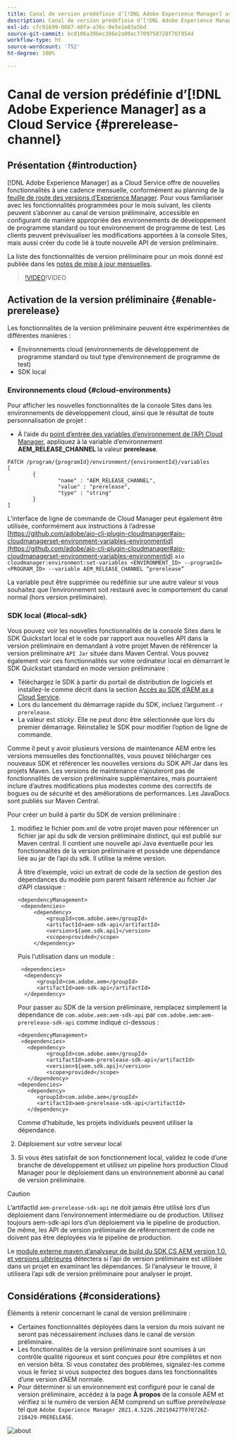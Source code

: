 ```yaml
---
title: Canal de version prédéfinie d’[!DNL Adobe Experience Manager] as a Cloud Service
description: Canal de version prédéfinie d’[!DNL Adobe Experience Manager] as a Cloud Service
exl-id: cfc91699-0087-40fa-a76c-0e5e1e03a5bd
source-git-commit: bcd106a39bec286e2a09ac7709758728f76f9544
workflow-type: ht
source-wordcount: '752'
ht-degree: 100%

---
```


# Canal de version prédéfinie d’[!DNL Adobe Experience Manager] as a Cloud Service {#prerelease-channel}


## Présentation {#introduction}

[!DNL Adobe Experience Manager] as a Cloud Service offre de nouvelles fonctionnalités à une cadence mensuelle, conformément au planning de la [feuille de route des versions d’Experience Manager](https://experienceleague.adobe.com/docs/experience-manager-release-information/aem-release-updates/update-releases-roadmap.html?lang=fr#aem-as-cloud-service). Pour vous familiariser avec les fonctionnalités programmées pour le mois suivant, les clients peuvent s’abonner au canal de version préliminaire, accessible en configurant de manière appropriée des environnements de développement de programme standard ou tout environnement de programme de test. Les clients peuvent prévisualiser les modifications apportées à la console Sites, mais aussi créer du code lié à toute nouvelle API de version préliminaire.

La liste des fonctionnalités de version préliminaire pour un mois donné est publiée dans les [notes de mise à jour mensuelles](/help/release-notes/release-notes-cloud/release-notes-current.md).

>[!VIDEO](/help/release-notes/assets/prerelease-overview.mp4)!VIDEO

## Activation de la version préliminaire {#enable-prerelease}

Les fonctionnalités de la version préliminaire peuvent être expérimentées de différentes manières :

* Environnements cloud (environnements de développement de programme standard ou tout type d’environnement de programme de test)
* SDK local

### Environnements cloud {#cloud-environments}

Pour afficher les nouvelles fonctionnalités de la console Sites dans les environnements de développement cloud, ainsi que le résultat de toute personnalisation de projet :

* À l’aide du [point d’entrée des variables d’environnement de l’API Cloud Manager](https://www.adobe.io/apis/experiencecloud/cloud-manager/api-reference.html#/Variables/patchEnvironmentVariables), appliquez à la variable d’environnement **AEM_RELEASE_CHANNEL** la valeur **prerelease**.

```
PATCH /program/{programId}/environment/{environmentId}/variables
[
        {
                "name" : "AEM_RELEASE_CHANNEL",
                "value" : "prerelease",
                "type" : "string"
        }
]
```

L’interface de ligne de commande de Cloud Manager peut également être utilisée, conformément aux instructions à l’adresse [https://github.com/adobe/aio-cli-plugin-cloudmanager#aio-cloudmanagerset-environment-variables-environmentid](https://github.com/adobe/aio-cli-plugin-cloudmanager#aio-cloudmanagerset-environment-variables-environmentid)
```aio cloudmanager:environment:set-variables <ENVIRONMENT_ID> --programId=<PROGRAM_ID> --variable AEM_RELEASE_CHANNEL “prerelease”```


La variable peut être supprimée ou redéfinie sur une autre valeur si vous souhaitez que l’environnement soit restauré avec le comportement du canal normal (hors version préliminaire).

### SDK local {#local-sdk}

Vous pouvez voir les nouvelles fonctionnalités de la console Sites dans le SDK Quickstart local et le code par rapport aux nouvelles API dans la version préliminaire en demandant à votre projet Maven de référencer la version préliminaire `API Jar` située dans Maven Central. Vous pouvez également voir ces fonctionnalités sur votre ordinateur local en démarrant le SDK Quickstart standard en mode version préliminaire :

* Téléchargez le SDK à partir du portail de distribution de logiciels et installez-le comme décrit dans la section [Accès au SDK d’AEM as a Cloud Service](/help/implementing/developing/introduction/aem-as-a-cloud-service-sdk.md).
* Lors du lancement du démarrage rapide du SDK, incluez l’argument `-r prerelease`.
* La valeur est *sticky*. Elle ne peut donc être sélectionnée que lors du premier démarrage. Réinstallez le SDK pour modifier l’option de ligne de commande.

Comme il peut y avoir plusieurs versions de maintenance AEM entre les versions mensuelles des fonctionnalités, vous pouvez télécharger ces nouveaux SDK et référencer les nouvelles versions du SDK API Jar dans les projets Maven. Les versions de maintenance n’ajouteront pas de fonctionnalités de version préliminaire supplémentaires, mais pourraient inclure d’autres modifications plus modestes comme des correctifs de bogues ou de sécurité et des améliorations de performances.
Les JavaDocs sont publiés sur Maven Central.

Pour créer un build à partir du SDK de version préliminaire :

1. modifiez le fichier pom.xml de votre projet maven pour référencer un fichier jar api du sdk de version préliminaire distinct, qui est publié sur Maven central. Il contient une nouvelle api Java éventuelle pour les fonctionnalités de la version préliminaire et possède une dépendance liée au jar de l’api du sdk. Il utilise la même version.

   À titre d’exemple, voici un extrait de code de la section de gestion des dépendances du modèle pom parent faisant référence au fichier Jar d’API classique :

   ```
   <dependencyManagement>
    <dependencies>
        <dependency>
            <groupId>com.adobe.aem</groupId>
            <artifactId>aem-sdk-api</artifactId>
            <version>${aem.sdk.api}</version>
            <scope>provided</scope>
        </dependency>
   ```

   Puis l’utilisation dans un module :

   ```
    <dependencies>
     <dependency>
         <groupId>com.adobe.aem</groupId>
         <artifactId>aem-sdk-api</artifactId>
     </dependency>
   ```

   Pour passer au SDK de la version préliminaire, remplacez simplement la dépendance de `com.adobe.aem:aem-sdk-api` par `com.adobe.aem:aem-prerelease-sdk-api` comme indiqué ci-dessous :

   ```
   <dependencyManagement>
    <dependencies>
      <dependency>
            <groupId>com.adobe.aem</groupId>
            <artifactId>aem-prerelease-sdk-api</artifactId>
            <version>${aem.sdk.api}</version>
            <scope>provided</scope>
      </dependency>
   <dependencies>
      <dependency>
         <groupId>com.adobe.aem</groupId>
         <artifactId>aem-prerelease-sdk-api</artifactId>
      </dependency>
   ```

   Comme d’habitude, les projets individuels peuvent utiliser la dépendance.

1. Déploiement sur votre serveur local
1. Si vous êtes satisfait de son fonctionnement local, validez le code d’une branche de développement et utilisez un pipeline hors production Cloud Manager pour le déploiement dans un environnement abonné au canal de version préliminaire.

>[!CAUTION]
>
> 
> L’artifactId `aem-prerelease-sdk-api` ne doit jamais être utilisé lors d’un déploiement dans l’environnement intermédiaire ou de production. Utilisez toujours aem-sdk-api lors d’un déploiement via le pipeline de production. De même, les API de version préliminaire de référencement de code ne doivent pas être déployées via le pipeline de production.

Le [module externe maven d’analyseur de build du SDK CS AEM version 1.0, et versions ultérieures](https://experienceleague.adobe.com/docs/experience-manager-core-components/using/developing/archetype/build-analyzer-maven-plugin.html?lang=fr#developing) détectera si l’api de version préliminaire est utilisée dans un projet en examinant les dépendances. Si l’analyseur le trouve, il utilisera l’api sdk de version préliminaire pour analyser le projet.

## Considérations {#considerations}

Éléments à retenir concernant le canal de version préliminaire :

* Certaines fonctionnalités déployées dans la version du mois suivant ne seront pas nécessairement incluses dans le canal de version préliminaire.
* Les fonctionnalités de la version préliminaire sont soumises à un contrôle qualité rigoureux et sont conçues pour être complètes et non en version bêta. Si vous constatez des problèmes, signalez-les comme vous le feriez si vous suspectez des bogues dans les fonctionnalités d’une version d’AEM normale.
* Pour déterminer si un environnement est configuré pour le canal de version préliminaire, accédez à la page **À propos** de la console AEM et vérifiez si le numéro de version AEM comprend un suffixe *prerelrelease* tel que ```Adobe Experience Manager 2021.4.5226.20210427T070726Z-210429-PRERELEASE```.

![about](/help/release-notes/assets/about.png)
